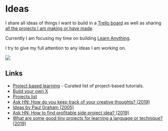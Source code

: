 # Ideas

I share all ideas of things I want to build in a [Trello board](https://trello.com/b/alB1ryRP) as well as sharing [all the projects I am making or have made](https://nikitavoloboev.xyz/projects).

Currently I am focusing my time on building [Learn Anything](learn-anything.md).

I try to give my full attention to any ideas I am working on.

![](https://i.imgur.com/CXLG4IY.jpg)

## Links

- [Project based learning](https://github.com/tuvtran/project-based-learning#readme) - Curated list of project-based tutorials.
- [Build your own X](https://github.com/danistefanovic/build-your-own-x#readme)
- [Projects list](https://github.com/karan/Projects#readme)
- [Ask HN: How do you keep track of your creative thoughts? (2019)](https://news.ycombinator.com/item?id=18837345)
- [Ideas by Paul Graham (2005)](http://www.paulgraham.com/ideas.html)
- [Ask HN: How to find profitable side project idea? (2019)](https://news.ycombinator.com/item?id=19164037)
- [What are some good tiny projects for learning a language or technique? (2019)](https://lobste.rs/s/twzcc6/what_are_some_good_tiny_projects_for)
